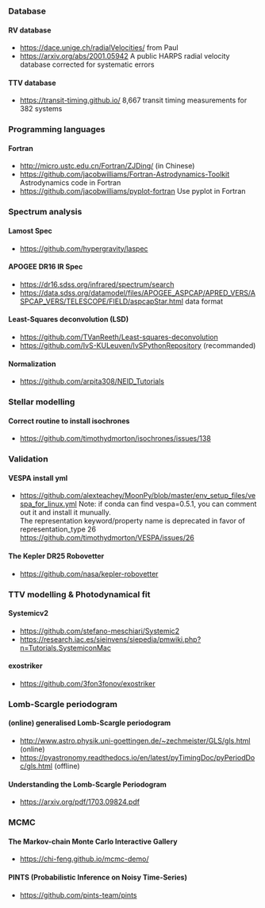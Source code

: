 ### Database

#### RV database
- https://dace.unige.ch/radialVelocities/ from Paul
- https://arxiv.org/abs/2001.05942 A public HARPS radial velocity database corrected for systematic errors

#### TTV database
- https://transit-timing.github.io/  8,667 transit timing measurements for 382 systems

### Programming languages
#### Fortran
- http://micro.ustc.edu.cn/Fortran/ZJDing/ (in Chinese)
- https://github.com/jacobwilliams/Fortran-Astrodynamics-Toolkit Astrodynamics code in Fortran
- https://github.com/jacobwilliams/pyplot-fortran Use pyplot in Fortran

### Spectrum analysis


#### Lamost Spec
- https://github.com/hypergravity/laspec

#### APOGEE DR16 IR Spec
- https://dr16.sdss.org/infrared/spectrum/search
- https://data.sdss.org/datamodel/files/APOGEE_ASPCAP/APRED_VERS/ASPCAP_VERS/TELESCOPE/FIELD/aspcapStar.html data format

#### Least-Squares deconvolution (LSD)
- https://github.com/TVanReeth/Least-squares-deconvolution
- https://github.com/IvS-KULeuven/IvSPythonRepository (recommanded)

#### Normalization
- https://github.com/arpita308/NEID_Tutorials

### Stellar modelling

#### Correct routine to install isochrones
- https://github.com/timothydmorton/isochrones/issues/138 

### Validation
#### VESPA install yml
- https://github.com/alexteachey/MoonPy/blob/master/env_setup_files/vespa_for_linux.yml 
  Note: if conda can find vespa=0.5.1, you can comment out it and install it munually.  
  The representation keyword/property name is deprecated in favor of representation_type 26 
  https://github.com/timothydmorton/VESPA/issues/26
#### The Kepler DR25 Robovetter
- https://github.com/nasa/kepler-robovetter


### TTV modelling & Photodynamical fit
#### Systemicv2
- https://github.com/stefano-meschiari/Systemic2
- https://research.iac.es/sieinvens/siepedia/pmwiki.php?n=Tutorials.SystemiconMac
#### exostriker
- https://github.com/3fon3fonov/exostriker

### Lomb-Scargle periodogram
#### (online) generalised Lomb-Scargle periodogram
- http://www.astro.physik.uni-goettingen.de/~zechmeister/GLS/gls.html  (online)
- https://pyastronomy.readthedocs.io/en/latest/pyTimingDoc/pyPeriodDoc/gls.html (offline)

#### Understanding the Lomb-Scargle Periodogram
- https://arxiv.org/pdf/1703.09824.pdf

### MCMC
#### The Markov-chain Monte Carlo Interactive Gallery
- https://chi-feng.github.io/mcmc-demo/
#### PINTS (Probabilistic Inference on Noisy Time-Series)
- https://github.com/pints-team/pints

